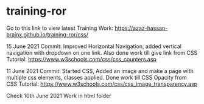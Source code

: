 # training-ror

Go to this link to view latest Training Work:
https://azaz-hassan-brainx.github.io/training-ror/css/


15 June 2021
Commit: Improved Horizontal Navigation, added vertical navigation with dropdown on one link. Also done work till give link from CSS Tutorial: https://www.w3schools.com/css/css_counters.asp


11 June 2021
Commit: Started CSS, Added an image and make a page with multiple css elements, classes applied. Done work till CSS Opacity from CSS Tutorial: 
https://www.w3schools.com/css/css_image_transparency.asp


Check 10th June 2021 Work in html folder